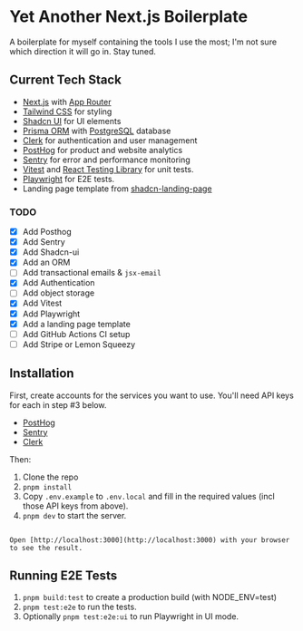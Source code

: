 # Yet Another Next.js Boilerplate

A boilerplate for myself containing the tools I use the most; I'm not sure which direction it will go in. Stay tuned.

## Current Tech Stack

- [Next.js](https://nextjs.org/) with [App Router](https://nextjs.org/docs/app)
- [Tailwind CSS](https://tailwindcss.com/) for styling
- [Shadcn UI](https://ui.shadcn.com/) for UI elements
- [Prisma ORM](https://www.prisma.io/) with [PostgreSQL](https://www.postgresql.org/) database
- [Clerk](https://clerk.com/) for authentication and user management
- [PostHog](https://posthog.com/) for product and website analytics
- [Sentry](https://sentry.io/) for error and performance monitoring
- [Vitest](https://vitest.dev/) and [React Testing Library](https://testing-library.com/) for unit tests.
- [Playwright](https://playwright.dev/) for E2E tests.
- Landing page template from [shadcn-landing-page](https://github.com/leoMirandaa/shadcn-landing-page)

### TODO

- [x] Add Posthog
- [x] Add Sentry
- [x] Add Shadcn-ui
- [x] Add an ORM
- [ ] Add transactional emails & `jsx-email`
- [x] Add Authentication
- [ ] Add object storage
- [x] Add Vitest
- [x] Add Playwright
- [x] Add a landing page template
- [ ] Add GitHub Actions CI setup
- [ ] Add Stripe or Lemon Squeezy

## Installation

First, create accounts for the services you want to use. You'll need API keys for each in step #3 below.

- [PostHog](https://posthog.com/)
- [Sentry](https://sentry.io/)
- [Clerk](https://clerk.com/)

Then:

1. Clone the repo
2. `pnpm install`
3. Copy `.env.example` to `.env.local` and fill in the required values (incl those API keys from above).
4. `pnpm dev` to start the server.

```

Open [http://localhost:3000](http://localhost:3000) with your browser to see the result.

```

## Running E2E Tests

1. `pnpm build:test` to create a production build (with NODE_ENV=test)
2. `pnpm test:e2e` to run the tests.
3. Optionally `pnpm test:e2e:ui` to run Playwright in UI mode.
